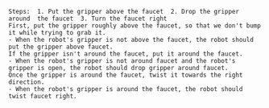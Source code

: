 
    Steps:  1. Put the gripper above the faucet  2. Drop the gripper around  the faucet  3. Turn the faucet right
    First, put the gripper roughly above the faucet, so that we don't bump it while trying to grab it.
    - When the robot's gripper is not above the faucet, the robot should put the gripper above faucet.
    If the gripper isn't around the faucet, put it around the faucet.
    - When the robot's gripper is not around faucet and the robot's gripper is open, the robot should drop gripper around faucet.
    Once the gripper is around the faucet, twist it towards the right direction.
    - When the robot's gripper is around the faucet, the robot should twist faucet right.